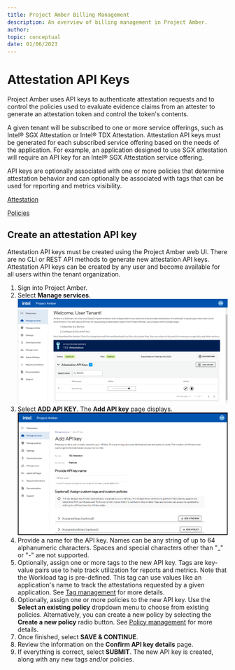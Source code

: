 ```yaml
---
title: Project Amber Billing Management
description: An overview of billing management in Project Amber.
author:
topic: conceptual
date: 01/06/2023
---
```


# Attestation API Keys  

Project Amber uses API keys to authenticate attestation requests and to control the policies used to evaluate evidence claims from an attester to generate an attestation token and control the token's contents.

A given tenant will be subscribed to one or more service offerings, such as Intel® SGX Attestation or Intel® TDX Attestation. Attestation API keys must be generated for each subscribed service offering based on the needs of the application. For example, an application designed to use SGX attestation will require an API key for an Intel® SGX Attestation service offering.  

API keys are optionally associated with one or more policies that determine attestation behavior and can optionally be associated with tags that can be used for reporting and metrics visibility.  

[Attestation](concept-attestation-overview.md)

[Policies](concept-policies.md)

## Create an attestation API key  
Attestation API keys must be created using the Project Amber web UI. There are no CLI or REST API methods to generate new attestation API keys. Attestation API keys can be created by any user and become available for all users within the tenant organization.  

1. Sign into Project Amber.  
1. Select **Manage services**.  
    ![Manage Services](media/cli/manage-services-page.png)
1. Select **ADD API KEY**. 
     The **Add API key** page displays.  
     ![Add API key](media/howto-manage-api-keys/add-api-key.png)   
1. Provide a name for the API key. Names can be any string of up to 64 alphanumeric characters. Spaces and special characters other than "_" or "-" are not supported.  
1. Optionally, assign one or more tags to the new API key. Tags are key-value pairs use to help track utilization for reports and metrics. Note that the Workload tag is pre-defined. This tag can use values like an application's name to track the attestations requested by a given application.  See [Tag management](howto-manage-tags.md) for more details.
1. Optionally, assign one or more policies to the new API key. Use the **Select an existing policy** dropdown menu to choose from existing policies. Alternatively, you can create a new policy by selecting the **Create a new policy** radio button. See [Policy management](howto-manage-attestation-policies.md) for more details.  
1. Once finished, select **SAVE & CONTINUE**.  
1. Review the information on the **Confirm API key details** page.  
1. If everything is correct, select **SUBMIT**. 
    The new API key is created, along with any new tags and/or policies.  